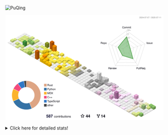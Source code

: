 ![PuQing](https://user-images.githubusercontent.com/27223114/171565019-9a56fae6-b08b-421f-99db-7e830da42371.png)

![](./profile-3d-contrib/profile-season-animate.svg)

<details>
<summary>Click here for detailed stats!</summary>

<!--START_SECTION:waka-->
![Lines of code](https://img.shields.io/badge/From%20Hello%20World%20I%27ve%20Written-2.3%20million%20lines%20of%20code-blue)

**🐱 My GitHub Data** 

> 📦 449.0 kB Used in GitHub's Storage 
 > 
> 🏆 255 Contributions in the Year 2025
 > 
> 🚫 Not Opted to Hire
 > 
> 📜 40 Public Repositories 
 > 
> 🔑 34 Private Repositories 
 > 
**I'm an Early 🐤** 

```text
🌞 Morning                843 commits         ██░░░░░░░░░░░░░░░░░░░░░░░   09.87 % 
🌆 Daytime                3674 commits        ███████████░░░░░░░░░░░░░░   43.00 % 
🌃 Evening                1943 commits        ██████░░░░░░░░░░░░░░░░░░░   22.74 % 
🌙 Night                  2084 commits        ██████░░░░░░░░░░░░░░░░░░░   24.39 % 
```


📊 **This Week I Spent My Time On** 

```text
💬 Programming Languages: 
Surfing                  17 hrs 33 mins      ███████████░░░░░░░░░░░░░░   42.93 % 
Chat                     10 hrs 25 mins      ██████░░░░░░░░░░░░░░░░░░░   25.50 % 
Python                   5 hrs 39 mins       ███░░░░░░░░░░░░░░░░░░░░░░   13.84 % 
Swift                    4 hrs 6 mins        ███░░░░░░░░░░░░░░░░░░░░░░   10.04 % 
ShellSession             1 hr 39 mins        █░░░░░░░░░░░░░░░░░░░░░░░░   04.04 % 

🔥 Editors: 
Arc                      17 hrs 33 mins      ███████████░░░░░░░░░░░░░░   42.93 % 
WeChat                   9 hrs 23 mins       ██████░░░░░░░░░░░░░░░░░░░   22.96 % 
VS Code                  6 hrs 24 mins       ████░░░░░░░░░░░░░░░░░░░░░   15.67 % 
Xcode                    4 hrs 13 mins       ███░░░░░░░░░░░░░░░░░░░░░░   10.33 % 
Ghostty                  1 hr 40 mins        █░░░░░░░░░░░░░░░░░░░░░░░░   04.08 % 

💻 Operating System: 
Mac                      34 hrs 40 mins      █████████████████████░░░░   84.75 % 
WSL                      3 hrs 49 mins       ██░░░░░░░░░░░░░░░░░░░░░░░   09.34 % 
Linux                    2 hrs 25 mins       █░░░░░░░░░░░░░░░░░░░░░░░░   05.91 % 
```


<!--END_SECTION:waka-->
</details>
